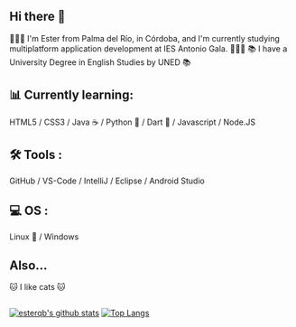 ## Hi there 👋


👩🏻‍💻 I'm Ester from Palma del Río, in Córdoba, and I'm currently studying multiplatform application development at IES Antonio Gala. 👩🏻‍💻
📚 I have a University Degree in English Studies by UNED 📚

## 📊 Currently learning:
HTML5 / CSS3 / Java ☕ / Python 🐍 / Dart 🎯 / Javascript / Node.JS

## 🛠 Tools :
GitHub / VS-Code / IntelliJ / Eclipse / Android Studio

## 💻 OS :
Linux 🐧 / Windows 

## Also...

🐱 I like cats 🐱

## 
[![esterqb's github stats](https://github-readme-stats.vercel.app/api?username=esterqb&count_private=true&show_icons=true&theme=cobalt)](https://github.com/esterqb/github-readme-stats) [![Top Langs](https://github-readme-stats.vercel.app/api/top-langs/?username=esterqb&layout=compact)](https://github.com/esterqb/github-readme-stats&theme=cobalt)
